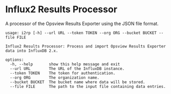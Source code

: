 # Influx2 Results Processor

A processor of the Opsview Results Exporter using the JSON file format.

``` shell
usage: i2rp [-h] --url URL --token TOKEN --org ORG --bucket BUCKET --file FILE

Influx2 Results Processor: Process and import Opsview Results Exporter data into InfluxDB 2.x.

options:
  -h, --help       show this help message and exit
  --url URL        The URL of the InfluxDB instance.
  --token TOKEN    The token for authentication.
  --org ORG        The organization name.
  --bucket BUCKET  The bucket name where data will be stored.
  --file FILE      The path to the input file containing data entries.

```
